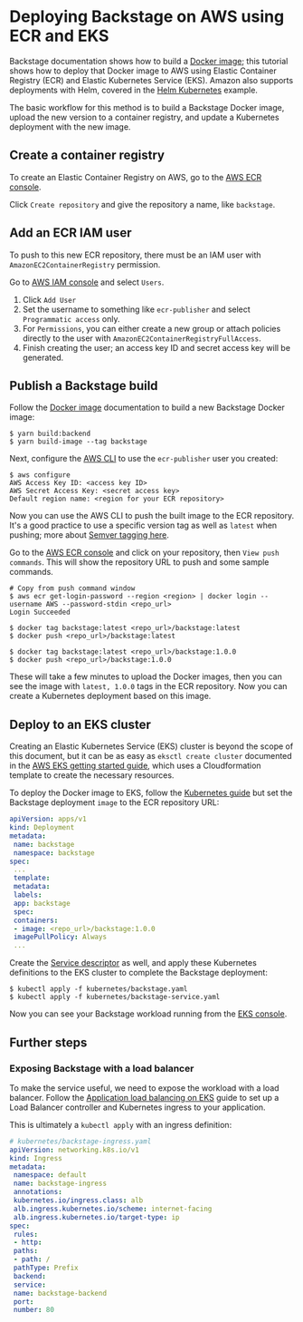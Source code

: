 # Deploying Backstage on AWS using ECR and EKS

Backstage documentation shows how to build a [Docker image](https://backstage.io/docs/deployment/docker); this
tutorial shows how to deploy that Docker image to AWS using Elastic Container
Registry (ECR) and Elastic Kubernetes Service (EKS). Amazon also supports
deployments with Helm, covered in the [Helm Kubernetes](../../kubernetes/basic_kubernetes_example_with_helm) example.

The basic workflow for this method is to build a Backstage Docker image, upload
the new version to a container registry, and update a Kubernetes deployment with
the new image.

## Create a container registry

To create an Elastic Container Registry on AWS, go to the [AWS ECR console](https://console.aws.amazon.com/ecr/repositories).

Click `Create repository` and give the repository a name, like `backstage`.

## Add an ECR IAM user

To push to this new ECR repository, there must be an IAM user with
`AmazonEC2ContainerRegistry` permission.

Go to [AWS IAM console](https://console.aws.amazon.com/iam/home) and select
`Users`.

1. Click `Add User`
2. Set the username to something like `ecr-publisher` and select `Programmatic access` only.
3. For `Permissions`, you can either create a new group or attach policies
 directly to the user with `AmazonEC2ContainerRegistryFullAccess`.
4. Finish creating the user; an access key ID and secret access key will be
 generated.

## Publish a Backstage build

Follow the [Docker image](https://backstage.io/docs/deployment/docker)
documentation to build a new Backstage Docker image:

```shell
$ yarn build:backend
$ yarn build-image --tag backstage
```

Next, configure the [AWS CLI](https://aws.amazon.com/cli/) to use the
`ecr-publisher` user you created:

```shell
$ aws configure
AWS Access Key ID: <access key ID>
AWS Secret Access Key: <secret access key>
Default region name: <region for your ECR repository>
```

Now you can use the AWS CLI to push the built image to the ECR repository. It's
a good practice to use a specific version tag as well as `latest` when pushing;
more about [Semver tagging here](https://medium.com/@mccode/using-semantic-versioning-for-docker-image-tags-dfde8be06699).

Go to the [AWS ECR console](https://console.aws.amazon.com/ecr/repositories) and
click on your repository, then `View push commands`. This will show the
repository URL to push and some sample commands.

```shell
# Copy from push command window
$ aws ecr get-login-password --region <region> | docker login --username AWS --password-stdin <repo_url>
Login Succeeded

$ docker tag backstage:latest <repo_url>/backstage:latest
$ docker push <repo_url>/backstage:latest

$ docker tag backstage:latest <repo_url>/backstage:1.0.0
$ docker push <repo_url>/backstage:1.0.0
```

These will take a few minutes to upload the Docker images, then you can see
the image with `latest, 1.0.0` tags in the ECR repository. Now you can create a
Kubernetes deployment based on this image.

## Deploy to an EKS cluster

Creating an Elastic Kubernetes Service (EKS) cluster is beyond the scope of this
document, but it can be as easy as `eksctl create cluster` documented in the
[AWS EKS getting started guide](https://docs.aws.amazon.com/eks/latest/userguide/getting-started-eksctl.html),
which uses a Cloudformation template to create the necessary resources.

To deploy the Docker image to EKS, follow the [Kubernetes guide](https://backstage.io/docs/deployment/k8s#creating-the-backstage-instance)
but set the Backstage deployment `image` to the ECR repository URL:

```yaml
apiVersion: apps/v1
kind: Deployment
metadata:
 name: backstage
 namespace: backstage
spec:
 ...
 template:
 metadata:
 labels:
 app: backstage
 spec:
 containers:
 - image: <repo_url>/backstage:1.0.0
 imagePullPolicy: Always
 ...
```

Create the [Service descriptor](https://backstage.io/docs/deployment/k8s#creating-a-backstage-service)
as well, and apply these Kubernetes definitions to the EKS cluster to complete
the Backstage deployment:

```shell
$ kubectl apply -f kubernetes/backstage.yaml
$ kubectl apply -f kubernetes/backstage-service.yaml
```

Now you can see your Backstage workload running from the [EKS console](https://console.aws.amazon.com/eks/home).

## Further steps

### Exposing Backstage with a load balancer

To make the service useful, we need to expose the workload with a load balancer.
Follow the [Application load balancing on EKS](https://docs.aws.amazon.com/eks/latest/userguide/alb-ingress.html) guide to
set up a Load Balancer controller and Kubernetes ingress to your application.

This is ultimately a `kubectl apply` with an ingress definition:

```yaml
# kubernetes/backstage-ingress.yaml
apiVersion: networking.k8s.io/v1
kind: Ingress
metadata:
 namespace: default
 name: backstage-ingress
 annotations:
 kubernetes.io/ingress.class: alb
 alb.ingress.kubernetes.io/scheme: internet-facing
 alb.ingress.kubernetes.io/target-type: ip
spec:
 rules:
 - http:
 paths:
 - path: /
 pathType: Prefix
 backend:
 service:
 name: backstage-backend
 port:
 number: 80
```
